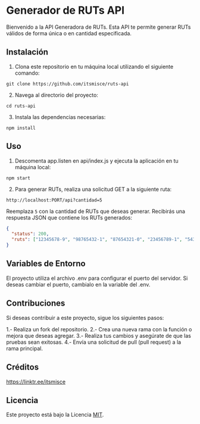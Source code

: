 # Generador de RUTs API

Bienvenido a la API Generadora de RUTs. Esta API te permite generar RUTs válidos de forma única o en cantidad especificada.

## Instalación

1. Clona este repositorio en tu máquina local utilizando el siguiente comando:

`git clone https://github.com/itsmisce/ruts-api`

2. Navega al directorio del proyecto:

`cd ruts-api`

3. Instala las dependencias necesarias:

`npm install`


## Uso

1. Descomenta app.listen en api/index.js y ejecuta la aplicación en tu máquina local:

`npm start`

2. Para generar RUTs, realiza una solicitud GET a la siguiente ruta:

`http://localhost:PORT/api?cantidad=5`


Reemplaza `5` con la cantidad de RUTs que deseas generar. Recibirás una respuesta JSON que contiene los RUTs generados:

```json
{
  "status": 200,
  "ruts": ["12345678-9", "98765432-1", "87654321-0", "23456789-1", "54321678-9"]
}
```

## Variables de Entorno
El proyecto utiliza el archivo .env para configurar el puerto del servidor. Si deseas cambiar el puerto, cambialo en la variable del .env.


## Contribuciones
Si deseas contribuir a este proyecto, sigue los siguientes pasos:

1.- Realiza un fork del repositorio.
2.- Crea una nueva rama con la función o mejora que deseas agregar.
3.- Realiza tus cambios y asegúrate de que las pruebas sean exitosas.
4.- Envía una solicitud de pull (pull request) a la rama principal.


## Créditos
https://linktr.ee/itsmisce

## Licencia
Este proyecto está bajo la Licencia [MIT](https://github.com/itsmisce/rut-api/blob/main/LICENCE).
